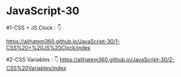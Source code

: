 # JavaScript-30

#1-CSS + JS Clock : 👇


https://alihatem360.github.io/JavaScript-30/1-CSS%20+%20JS%20Clock/index

#2-CSS Variables : 👇
https://alihatem360.github.io/JavaScript-30/2-CSS%20Variables/index
